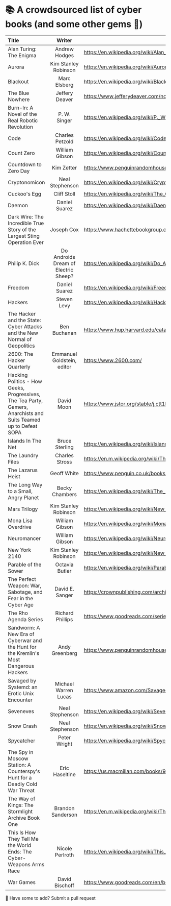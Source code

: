        
# 📚 A crowdsourced list of cyber books (and some other gems 💎)

| Title      | Writer | Link     |
| :---        |    :----:   |   -----------     |
| Alan Turing: The Enigma   | Andrew Hodges       | <https://en.wikipedia.org/wiki/Alan_Turing:_The_Enigma>      |
| Aurora | Kim Stanley Robinson | <https://en.wikipedia.org/wiki/Aurora_(novel)> |
| Blackout | Marc Elsberg | <https://en.wikipedia.org/wiki/Blackout_(Elsberg_novel)> |
| The Blue Nowhere | Jeffery Deaver | <https://www.jefferydeaver.com/novel/the-blue-nowhere/> | 
| Burn-In: A Novel of the Real Robotic Revolution | P. W. Singer | <https://en.wikipedia.org/wiki/P._W._Singer#Burn-In:_A_Novel_of_the_Real_Robotic_Revolution> |
| Code   | Charles Petzold       | <https://en.wikipedia.org/wiki/Code:_The_Hidden_Language_of_Computer_Hardware_and_Software>      |
| Count Zero | William Gibson | <https://en.wikipedia.org/wiki/Count_Zero>     |
| Countdown to Zero Day | Kim Zetter | <https://www.penguinrandomhouse.com/books/219931/countdown-to-zero-day-by-kim-zetter/> |
| Cryptonomicon     |    Neal Stephenson    |   <https://en.wikipedia.org/wiki/Cryptonomicon>     |
| Cuckoo's Egg   | Cliff Stoll        | <https://en.wikipedia.org/wiki/The_Cuckoo%27s_Egg_(book)>      |
| Daemon | Daniel Suarez | <https://en.wikipedia.org/wiki/Daemon_(novel)> |
| Dark Wire: The Incredible True Story of the Largest Sting Operation Ever | Joseph Cox | <https://www.hachettebookgroup.com/titles/joseph-cox/dark-wire/9781541702691/> |
| Philip K. Dick | Do Androids Dream of Electric Sheep? | <https://en.wikipedia.org/wiki/Do_Androids_Dream_of_Electric_Sheep%3F> |
| Freedom | Daniel Suarez | <https://en.wikipedia.org/wiki/Freedom%E2%84%A2> | 
| Hackers   | Steven Levy       | <https://en.wikipedia.org/wiki/Hackers:_Heroes_of_the_Computer_Revolution>      |
| The Hacker and the State: Cyber Attacks and the New Normal of Geopolitics |    Ben Buchanan   |   <https://www.hup.harvard.edu/catalog.php?isbn=9780674987555>     |
| 2600: The Hacker Quarterly | Emmanuel Goldstein, editor | <https://www.2600.com/> |
| Hacking Politics - How Geeks, Progressives, The Tea Party, Gamers, Anarchists and Suits Teamed up to Defeat SOPA | David Moon | <https://www.jstor.org/stable/j.ctt1bkm5rz> |
| Islands In The Net | Bruce Sterling | <https://en.wikipedia.org/wiki/Islands_in_the_Net> |
| The Laundry Files | Charles Stross | <https://en.m.wikipedia.org/wiki/The_Laundry_Files> |
| The Lazarus Heist | Geoff White | <https://www.penguin.co.uk/books/447163/the-lazarus-heist-by-white-geoff/9780241554272> | 
| The Long Way to a Small, Angry Planet | Becky Chambers | <https://en.wikipedia.org/wiki/The_Long_Way_to_a_Small,_Angry_Planet> |
| Mars Trilogy | Kim Stanley Robinson | <https://en.wikipedia.org/wiki/New_York_2140> |
| Mona Lisa Overdrive | William Gibson | <https://en.wikipedia.org/wiki/Mona_Lisa_Overdrive>      |
| Neuromancer | William Gibson | <https://en.wikipedia.org/wiki/Neuromancer>     |
| New York 2140 | Kim Stanley Robinson | <https://en.wikipedia.org/wiki/New_York_2140> |
| Parable of the Sower | Octavia Butler | <https://en.wikipedia.org/wiki/Parable_of_the_Sower_(novel)> |
| The Perfect Weapon: War, Sabotage, and Fear in the Cyber Age | David E. Sanger | <https://crownpublishing.com/archives/feature/perfect-weapon-inside-story-cyberweapons> |
| The Rho Agenda Series | Richard Phillips | <https://www.goodreads.com/series/61746-the-rho-agenda> |
| Sandworm: A New Era of Cyberwar and the Hunt for the Kremlin's Most Dangerous Hackers | Andy Greenberg | <https://www.penguinrandomhouse.com/books/597684/sandworm-by-andy-greenberg/> |
| Savaged by Systemd: an Erotic Unix Encounter | Michael Warren Lucas | <https://www.amazon.com/Savaged-Systemd-Erotic-Unix-Encounter-ebook/dp/B075DYXZW1> |
| Seveneves | Neal Stephenson | <https://en.wikipedia.org/wiki/Seveneves> |
| Snow Crash   | Neal Stephenson       | <https://en.wikipedia.org/wiki/Snow_Crash>      |
| Spycatcher   | Peter Wright       | <https://en.wikipedia.org/wiki/Spycatcher>      |
| The Spy in Moscow Station: A Counterspy's Hunt for a Deadly Cold War Threat |    Eric Haseltine  | <https://us.macmillan.com/books/9781250301161>   |
| The Way of Kings: The Stormlight Archive Book One | Brandon Sanderson | <https://en.m.wikipedia.org/wiki/The_Stormlight_Archive> |
| This Is How They Tell Me the World Ends: The Cyber-Weapons Arms Race   | Nicole Perlroth       | <https://en.wikipedia.org/wiki/This_Is_How_They_Tell_Me_the_World_Ends:_The_Cyberweapons_Arms_Race>      |
| War Games | David Bischoff | <https://www.goodreads.com/en/book/show/74328> |

🙋 Have some to add? Submit a pull request

